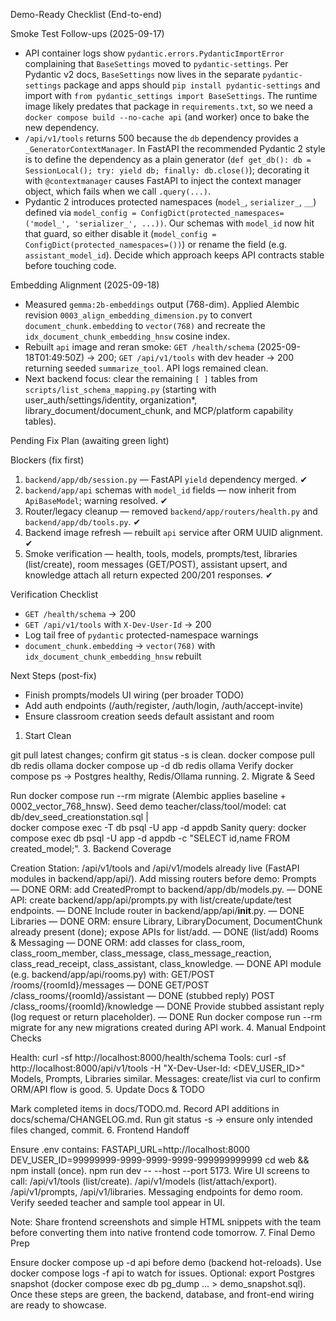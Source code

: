 Demo-Ready Checklist (End-to-end)

Smoke Test Follow-ups (2025-09-17)

- API container logs show `pydantic.errors.PydanticImportError` complaining that `BaseSettings` moved to `pydantic-settings`. Per Pydantic v2 docs, `BaseSettings` now lives in the separate `pydantic-settings` package and apps should `pip install pydantic-settings` and import with `from pydantic_settings import BaseSettings`. The runtime image likely predates that package in `requirements.txt`, so we need a `docker compose build --no-cache api` (and worker) once to bake the new dependency.
- `/api/v1/tools` returns 500 because the `db` dependency provides a `_GeneratorContextManager`. In FastAPI the recommended Pydantic 2 style is to define the dependency as a plain generator (`def get_db(): db = SessionLocal(); try: yield db; finally: db.close()`); decorating it with `@contextmanager` causes FastAPI to inject the context manager object, which fails when we call `.query(...)`.
- Pydantic 2 introduces protected namespaces (`model_`, `serializer_`, `__`) defined via `model_config = ConfigDict(protected_namespaces=('model_', 'serializer_', ...))`. Our schemas with `model_id` now hit that guard, so either disable it (`model_config = ConfigDict(protected_namespaces=())`) or rename the field (e.g. `assistant_model_id`). Decide which approach keeps API contracts stable before touching code.

Embedding Alignment (2025-09-18)

- Measured `gemma:2b-embeddings` output (768-dim). Applied Alembic revision `0003_align_embedding_dimension.py` to convert `document_chunk.embedding` to `vector(768)` and recreate the `idx_document_chunk_embedding_hnsw` cosine index.
- Rebuilt `api` image and reran smoke: `GET /health/schema` (2025-09-18T01:49:50Z) → 200; `GET /api/v1/tools` with dev header → 200 returning seeded `summarize_tool`. API logs remained clean.
- Next backend focus: clear the remaining `[ ]` tables from `scripts/list_schema_mapping.py` (starting with user_auth/settings/identity, organization*, library_document/document_chunk, and MCP/platform capability tables).

Pending Fix Plan (awaiting green light)

Blockers (fix first)

1. `backend/app/db/session.py` — FastAPI `yield` dependency merged. ✔
2. `backend/app/api` schemas with `model_id` fields — now inherit from `ApiBaseModel`; warning resolved. ✔
3. Router/legacy cleanup — removed `backend/app/routers/health.py` and `backend/app/db/tools.py`. ✔
4. Backend image refresh — rebuilt `api` service after ORM UUID alignment. ✔
5. Smoke verification — health, tools, models, prompts/test, libraries (list/create), room messages (GET/POST), assistant upsert, and knowledge attach all return expected 200/201 responses. ✔

Verification Checklist

- `GET /health/schema` → 200
- `GET /api/v1/tools` with `X-Dev-User-Id` → 200
- Log tail free of `pydantic` protected-namespace warnings
- `document_chunk.embedding` → `vector(768)` with `idx_document_chunk_embedding_hnsw` rebuilt

Next Steps (post-fix)

- Finish prompts/models UI wiring (per broader TODO)
- Add auth endpoints (/auth/register, /auth/login, /auth/accept-invite)
- Ensure classroom creation seeds default assistant and room

1. Start Clean

git pull latest changes; confirm git status -s is clean.
docker compose pull db redis ollama
docker compose up -d db redis ollama
Verify docker compose ps → Postgres healthy, Redis/Ollama running.
2. Migrate & Seed

Run docker compose run --rm migrate (Alembic applies baseline + 0002_vector_768_hnsw).
Seed demo teacher/class/tool/model:
cat db/dev_seed_creationstation.sql | \
  docker compose exec -T db psql -U app -d appdb
Sanity query: docker compose exec db psql -U app -d appdb -c "SELECT id,name FROM created_model;".
3. Backend Coverage

Creation Station: /api/v1/tools and /api/v1/models already live (FastAPI modules in backend/app/api/).
Add missing routers before demo:
Prompts — DONE
ORM: add CreatedPrompt to backend/app/db/models.py. — DONE
API: create backend/app/api/prompts.py with list/create/update/test endpoints. — DONE
Include router in backend/app/api/__init__.py. — DONE
Libraries — DONE
ORM: ensure Library, LibraryDocument, DocumentChunk already present (done); expose APIs for list/add. — DONE (list/add)
Rooms & Messaging — DONE
ORM: add classes for class_room, class_room_member, class_message, class_message_reaction, class_read_receipt, class_assistant, class_knowledge. — DONE
API module (e.g. backend/app/api/rooms.py) with:
GET/POST /rooms/{roomId}/messages — DONE
GET/POST /class_rooms/{roomId}/assistant — DONE (stubbed reply)
POST /class_rooms/{roomId}/knowledge — DONE
Provide stubbed assistant reply (log request or return placeholder). — DONE
Run docker compose run --rm migrate for any new migrations created during API work.
4. Manual Endpoint Checks

Health: curl -sf http://localhost:8000/health/schema
Tools: curl -sf http://localhost:8000/api/v1/tools -H "X-Dev-User-Id: <DEV_USER_ID>"
Models, Prompts, Libraries similar.
Messages: create/list via curl to confirm ORM/API flow is good.
5. Update Docs & TODO

Mark completed items in docs/TODO.md.
Record API additions in docs/schema/CHANGELOG.md.
Run git status -s → ensure only intended files changed, commit.
6. Frontend Handoff

Ensure .env contains:
FASTAPI_URL=http://localhost:8000
DEV_USER_ID=99999999-9999-9999-9999-999999999999
cd web && npm install (once).
npm run dev -- --host --port 5173.
Wire UI screens to call:
/api/v1/tools (list/create).
/api/v1/models (list/attach/export).
/api/v1/prompts, /api/v1/libraries.
Messaging endpoints for demo room.
Verify seeded teacher and sample tool appear in UI.

Note: Share frontend screenshots and simple HTML snippets with the team before converting them into native frontend code tomorrow.
7. Final Demo Prep

Ensure docker compose up -d api before demo (backend hot-reloads).
Use docker compose logs -f api to watch for issues.
Optional: export Postgres snapshot (docker compose exec db pg_dump … > demo_snapshot.sql).
Once these steps are green, the backend, database, and front-end wiring are ready to showcase.
